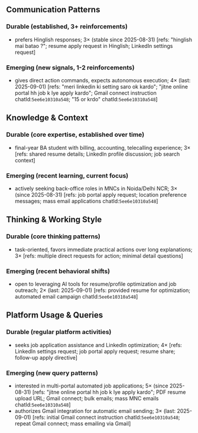 ## Communication Patterns
### Durable (established, 3+ reinforcements)
- prefers Hinglish responses; 3× (stable since 2025-08-31) [refs: "hinglish mai batao ?"; resume apply request in Hinglish; LinkedIn settings request]

### Emerging (new signals, 1-2 reinforcements)
- gives direct action commands, expects autonomous execution; 4× (last: 2025-09-01) [refs: "meri linkedin ki setting saro ok kardo"; "jitne online portal hh job k lye apply kardo"; Gmail connect instruction chatId:`5ee6e10310a548`; "15 or krdo" chatId:`5ee6e10310a548`]

## Knowledge & Context
### Durable (core expertise, established over time)
- final-year BA student with billing, accounting, telecalling experience; 3× [refs: shared resume details; LinkedIn profile discussion; job search context]

### Emerging (recent learning, current focus)
- actively seeking back-office roles in MNCs in Noida/Delhi NCR; 3× (since 2025-08-31) [refs: job portal apply request; location preference messages; mass email applications chatId:`5ee6e10310a548`]

## Thinking & Working Style
### Durable (core thinking patterns)
- task-oriented, favors immediate practical actions over long explanations; 3× [refs: multiple direct requests for action; minimal detail questions]

### Emerging (recent behavioral shifts)
- open to leveraging AI tools for resume/profile optimization and job outreach; 2× (last: 2025-09-01) [refs: provided resume for optimization; automated email campaign chatId:`5ee6e10310a548`]

## Platform Usage & Queries
### Durable (regular platform activities)
- seeks job application assistance and LinkedIn optimization; 4× [refs: LinkedIn settings request; job portal apply request; resume share; follow-up apply directive]

### Emerging (new query patterns)
- interested in multi-portal automated job applications; 5× (since 2025-08-31) [refs: "jitne online portal hh job k lye apply kardo"; PDF resume upload URL; Gmail connect; bulk emails; mass MNC emails chatId:`5ee6e10310a548`]
- authorizes Gmail integration for automatic email sending; 3× (last: 2025-09-01) [refs: initial Gmail connect instruction chatId:`5ee6e10310a548`; repeat Gmail connect; mass emailing via Gmail]